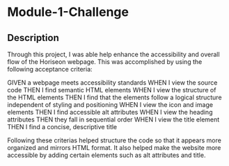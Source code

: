 # Module-1-Challenge

## Description

Through this project, I was able help enhance the accessibility and overall flow of the Horiseon webpage. This was accomplished by using the following acceptance criteria:

GIVEN a webpage meets accessibility standards
WHEN I view the source code
THEN I find semantic HTML elements
WHEN I view the structure of the HTML elements
THEN I find that the elements follow a logical structure independent of styling and positioning
WHEN I view the icon and image elements
THEN I find accessible alt attributes
WHEN I view the heading attributes
THEN they fall in sequential order
WHEN I view the title element
THEN I find a concise, descriptive title

Following these criterias helped structure the code so that it appears more organized and mirrors HTML format. It also helped make the website more accessible by adding certain elements such as alt attributes and title. 